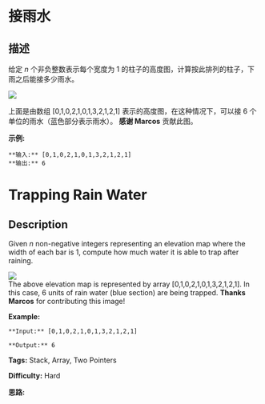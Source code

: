 # 接雨水

## 描述

给定  _n_ 个非负整数表示每个宽度为 1 的柱子的高度图，计算按此排列的柱子，下雨之后能接多少雨水。

![](https://assets.leetcode-cn.com/aliyun-lc-upload/uploads/2018/10/22/rainwatertrap.png)

上面是由数组 [0,1,0,2,1,0,1,3,2,1,2,1] 表示的高度图，在这种情况下，可以接 6 个单位的雨水（蓝色部分表示雨水）。  **感谢 Marcos** 贡献此图。

**示例:**

    
    
    **输入:** [0,1,0,2,1,0,1,3,2,1,2,1]
    **输出:** 6



# Trapping Rain Water

## Description



Given _n_ non-negative integers representing an elevation map where the width of each bar is 1, compute how much water it is able to trap after raining.

![](https://assets.leetcode.com/uploads/2018/10/22/rainwatertrap.png)  
The above elevation map is represented by array [0,1,0,2,1,0,1,3,2,1,2,1]. In this case, 6 units of rain water (blue section) are being trapped. **Thanks Marcos** for contributing this image!

**Example:**

    
    
    **Input:** [0,1,0,2,1,0,1,3,2,1,2,1]
    **Output:** 6


**Tags:** Stack, Array, Two Pointers

**Difficulty:** Hard

**思路:**
